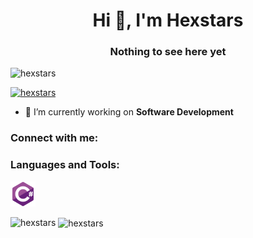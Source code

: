 <h1 align="center">Hi 👋, I'm Hexstars</h1>
<h3 align="center">Nothing to see here yet</h3>

<p align="left"> <img src="https://komarev.com/ghpvc/?username=hexstars&label=Profile%20views&color=0e75b6&style=flat" alt="hexstars" /> </p>

<p align="left"> <a href="https://github.com/ryo-ma/github-profile-trophy"><img src="https://github-profile-trophy.vercel.app/?username=hexstars" alt="hexstars" /></a> </p>

- 🔭 I’m currently working on **Software Development**

<h3 align="left">Connect with me:</h3>
<p align="left">
</p>

<h3 align="left">Languages and Tools:</h3>
<p align="left"> <a href="https://www.w3schools.com/cs/" target="_blank" rel="noreferrer"> <img src="https://raw.githubusercontent.com/devicons/devicon/master/icons/csharp/csharp-original.svg" alt="csharp" width="40" height="40"/> </a> </p>

<p><img align="left" src="https://github-readme-stats.vercel.app/api/top-langs?username=hexstars&show_icons=true&locale=en&layout=compact" alt="hexstars" /></p>

<p>&nbsp;<img align="center" src="https://github-readme-stats.vercel.app/api?username=hexstars&show_icons=true&locale=en" alt="hexstars" /></p>
